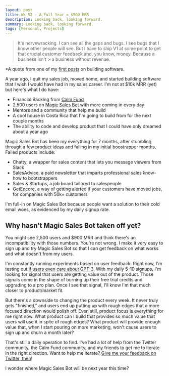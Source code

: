 ```yaml
---
layout: post
title: Wk 52 - A Full Year = $900 MRR
description: Looking back, looking forward.
summary: Looking back, looking forward.
tags: [Personal, Projects]
---
```


> It's nervewracking. I can see all the gaps and bugs. I see bugs that I know other people will see. But I have to ship V1 at some point to get that crucial customer feedback and, you know, money. Because a business isn't > a business without revenue.

\*A quote from one of my [first posts](https://ryanpdoyle.com/2020/09/26/early-weeks) on building software.

A year ago, I quit my sales job, moved home, and started building software that I wish I would have had in my sales career. I'm not at \$10k MRR (yet) but here's what I do have:

- Financial Backing from [Calm Fund](https://calmfund.com/)
- 2,500 users on [Magic Sales Bot](https://www.magicsalesbot.com/) with more coming in every day
- Mentors and a community that help me build
- A cool house in Costa Rica that I'm going to build from for the next couple months
- The ability to code and develop product that I could have only dreamed about a year ago

Magic Sales Bot has been my everything for 7 months, after stumbling through a few product ideas and failing in my initial boostrapper months. Failed products include:

- Chatty, a wrapper for sales content that lets you message viewers from Slack
- SalesAdvice, a paid newsletter that imparts professional sales know-how to bootstrappers
- Sales & Startups, a job board tailored to salespeople
- GetEncore, a way of getting alerted if your customers have moved jobs, for companies with 50k+ customers

I'm full-in on Magic Sales Bot because people want a solution to their cold email woes, as evidenced by my daily signup rate.

## Why hasn't Magic Sales Bot taken off yet?

You might see 2,500 users and \$900 MRR and think there's an incompatibility with those numbers. You're not wrong. I make it very easy to sign up and try Magic Sales Bot so that I can get feedback on what works and what doesn't from my users.

I'm constantly running experiments based on user feedback. Right now, I'm testing out [if users even care about GPT-3](https://twitter.com/Ryan___Doyle/status/1430520055255769091]). With my daily 5-10 signups, I'm looking for signal that users are getting value out of the product. Those signals come in the shape of burning up their free trial credits and upgrading to a pro plan. Once I see that signal, I'll know I'm that much closer to product/market fit.

But there's a downside to changing the product every week. It never truly gets "finished," and users end up putting up with rough edges that a more focused direction would polish off. Even still, product focus is everything for me right now. What product can I build that provides so much value that users will use it in spite of rough edges? What product will provide enough value that, when I start pouring on more marketing, won't cause users to sign up and churn a month later?

That's still a daily operation to find. I've had a lot of help from the Twitter community, the Calm Fund community, and my friends to get me to iterate in the right direction. Want to help me iterate? [Give me your feedback on Twitter, then](https://twitter.com/Ryan___Doyle)!

I wonder where Magic Sales Bot will be next year this time?

